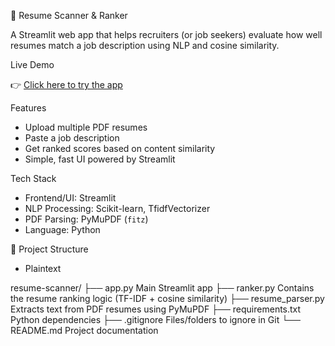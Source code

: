 📄 Resume Scanner & Ranker

A Streamlit web app that helps recruiters (or job seekers) evaluate how well resumes match a job description using NLP and cosine similarity.

Live Demo

👉 [Click here to try the app](https://resume-scanner-mfbbvn3tzcdlraj5mxueiw.streamlit.app/)  

Features

- Upload multiple PDF resumes
- Paste a job description
- Get ranked scores based on content similarity
- Simple, fast UI powered by Streamlit

Tech Stack

- Frontend/UI: Streamlit
- NLP Processing: Scikit-learn, TfidfVectorizer
- PDF Parsing: PyMuPDF (`fitz`)
- Language: Python

📂 Project Structure

- Plaintext

resume-scanner/
├── app.py               Main Streamlit app
├── ranker.py            Contains the resume ranking logic (TF-IDF + cosine similarity)
├── resume_parser.py     Extracts text from PDF resumes using PyMuPDF
├── requirements.txt     Python dependencies
├── .gitignore           Files/folders to ignore in Git
└── README.md            Project documentation
